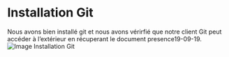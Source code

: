 # Installation Git
Nous avons bien installé git et nous avons vérirfié que notre client Git peut accéder à l’extérieur en récuperant le document presence19-09-19.
![Image Installation Git](C:\Users\Mawaraba\OneDrive\Bureau\Installation_Git)


